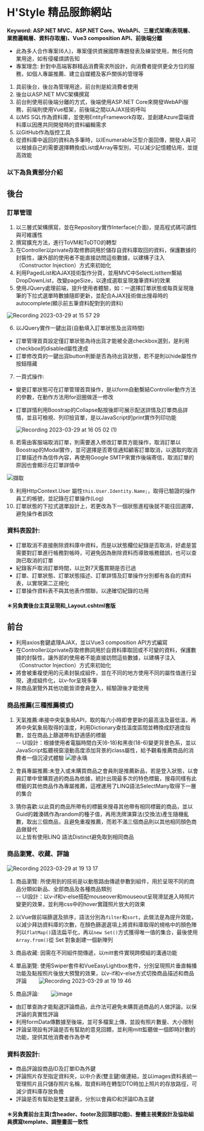 # H'Style 精品服飾網站

**Keyword: ASP.NET MVC、ASP.NET Core、WebAPi、三層式架構(表現層、業務邏輯層、資料存取層)、Vue3 composition API、前後端分離**  
- 此為多人合作專案(6人)，專案僅供資展國際專題發表及練習使用，無任何商業用途，如有侵權煩請告知
- 專案理念: 針對中高端客群精品消費需求所設計，向消費者提供更全方位的服務，如個人專屬推薦、建立自媒體及客戶關係的管理等
1. 具前後台，後台為管理用途，前台則是給消費者使用
2. 後台以ASP.NET MVC架構撰寫
3. 前台則使用前後端分離的方式，後端使用ASP.NET Core來開發WebAPi服務，前端則使用Vue框架，前後端之間以AJAX技術呼叫
4. 以MS SQL作為資料庫，並使用EntityFramework存取，並創建Azure雲端資料庫以因應共同開發時的資料編輯需求
5. 以GitHub作為版控工具
6. 從資料庫中返回的資料為多筆時，以IEnumerable<T>泛型介面回傳，開發人員可以根據自己的需要選擇轉換成List<T>或Array等型別，可以減少記憶體佔用，並提高效能

### 以下為負責部分介紹
## 後台
### 訂單管理
1. 以三層式架構撰寫，並在Repository實作Interface(介面)，提高程式碼可讀性與可維護性
2. 撰寫擴充方法，進行ToVM和ToDTO的轉型
3. 在Controller以private存取修飾詞用於儲存自資料庫取回的資料，保護數據的封裝性，讓外部的使用者不能直接訪問這些數據，以建構子注入（Constructor Injection）方式來初始化
4. 利用PagedList和AJAX技術製作分頁，並用MVC中SelectListItem繫結DropDownList，改變pageSize，以達成選取呈現幾筆資料的效果
5. 使用JQuery處理前端，提升使用者體驗，如：一選擇訂單狀態或每頁呈現幾筆的下拉式選單時數據隨即更新，並配合AJAX技術做出搜尋時的autocomplete(顯示前五筆資料配對到的資料)
  
  ![Recording 2023-03-29 at 15 57 29](https://user-images.githubusercontent.com/115922701/228466078-a87d9123-b0b6-437c-8661-8dd0959f8d74.gif)

6. 以JQuery實作一鍵出貨(自動填入訂單狀態及出貨時間)
* 訂單管理首頁設定僅訂單狀態為待出貨才能被全選checkbox選到，是利用checkbox的disabled屬性達成
* 訂單修改頁的一鍵出貨button判斷是否為待出貨狀態，若不是則以hide屬性作按鈕隱藏
7. 一頁式操作: 
* 變更訂單狀態可在訂單管理首頁操作，是以form自動繫結Controller動作方法的參數，在動作方法用for迴圈做逐一修改
* 訂單詳情利用Boostrap的Collapse點按後即可展示配送詳情及訂單商品詳情，並且可檢視、列印撿貨單，是以JavaScript的print實作列印功能
  
  ![Recording 2023-03-29 at 16 05 02 (1)](https://user-images.githubusercontent.com/115922701/228468108-b5251165-df70-4c35-ade2-7bbe575a480a.gif)

8. 若需由客服端取消訂單，則需要進入修改訂單頁方能操作，取消訂單以Boostrap的Modal實作，並可選擇是否寄信通知顧客訂單取消，以選取的取消訂單描述作為信件內容，再使用Google SMTP來實作後端寄信，取消訂單的原因也會顯示在訂單詳情中　　

  ![擷取](https://user-images.githubusercontent.com/115922701/228470749-d8d9ace4-7ea0-4065-830b-ea8106796df5.PNG)

9. 利用HttpContext.User 屬性`this.User.Identity.Name;`，取得已驗證的操作員工的帳號，並記錄在訂單操作(Log)
10. 訂單狀態的下拉式選單設計上，若更改為下一個狀態進程後就不能往回選擇，避免操作者誤改
### 資料表設計:
* 訂單取消不直接刪除資料庫中資料，而是以狀態欄位紀錄是否取消，好處是當需要對訂單進行帳務對帳時，可避免因為刪除資料而導致帳務錯誤，也可以查詢已取消的訂單
* 紀錄客戶取消訂單時間，以比對7天鑑賞期是否已過
* 訂單、訂單狀態、訂單狀態描述、訂單詳情及訂單操作分別都有各自的資料表，以實現第二正規化
* 訂單操作資料表不與其他表作關聯，以達確切紀錄的功用
#### ＊另負責後台主頁呈現和_Layout.cshtml套版
## 前台
* 利用axios套鍵處理AJAX，並以Vue3 composition API方式編寫
* 在Controller以private存取修飾詞用於自資料庫取回或不可變的資料，保護數據的封裝性，讓外部的使用者不能直接訪問這些數據，以建構子注入（Constructor Injection）方式來初始化
* 將會被重複使用的元素封裝成組件，並在不同的地方使用不同的屬性值進行呈現，達成組件化，以v-for呈現多筆
* 除商品瀏覽外其他功能皆須會員登入，經驗證後才能使用
### 商品推薦(三種推薦模式)
1. 天氣推薦:串接中央氣象局API，取的每六小時即會更新的最高溫及最低溫，再將中央氣象局取得的溫度，利用Dictionary查找溫度區間並轉換成舒適度指數，並在商品上篩選帶有舒適感的標籤　　  
  -- UI設計：根據使用者電腦時間白天(6-18)和黑夜(18-6)變更背景色系，並以JavaScript監聽視窗滾動高度添加背景的class屬性，給予觀看推薦商品的消費者一個沉浸式體驗
  ![廖永瑀](https://user-images.githubusercontent.com/115922701/228513610-9c506467-c33c-4ef2-bad5-3d8160a26eff.jpg)

2. 會員專屬推薦:未登入或未購買商品之會員則是推薦新品，若是登入狀態，以會員訂單中曾購買過的商品為依據，統計出現最多次的特色標籤，搜尋同樣有此標籤的其他商品作為專屬推薦，這裡運用了LINQ語法SelectMany取得下一層的集合
3. 猜你喜歡:以此頁的商品所帶有的標籤來搜尋其他帶有相同標籤的商品，並以Guid的雜湊碼作為random的種子值，再用洗牌演算法(交換法)產生隨機亂數，取出三個商品，且避免重複推薦，而若不滿三個商品則以其他相同顏色商品做替代  
以上皆有使用LINQ 語法Distinct避免取到相同商品
### 商品瀏覽、收藏、評論　　
  ![Recording 2023-03-29 at 19 13 17](https://user-images.githubusercontent.com/115922701/228516965-abbc6365-ae87-4d10-952f-d01164c0be4c.gif)　　
1. 商品瀏覽: 所使用到的技術是以動態路由傳遞參數到組件，用於呈現不同的商品分類如新品、全部商品及各種商品類別  
  -- UI設計：以v-if和v-else搭配mouseover和mouseout呈現滑鼠進入時照片變更的效果，並利用css中的hover實踐照片放大的效果
2. 以Vue做前端篩選及排序，語法分別為`filter`和`sort`，此做法是為提升效能，以減少拜訪資料庫的次數，在顏色篩選選項上將資料庫取得的規格中的顏色陣列以`flatMap()`語法扁平化，再以`new Set()`方式獲得唯一值的集合，最後使用`Array.from()`從 Set 對象創建一個新陣列
3. 商品收藏: 因需在不同組件間傳遞，以mitt套件實現跨模組的溝通功能　　
4. 單品瀏覽: 使用Swiper套件和VueEasyLightbox套件，分別呈現照片垂直輪播功能及點按照片後放大預覽的效果，以v-if和v-else方式切換商品描述和商品評論　　
![Recording 2023-03-29 at 19 19 46](https://user-images.githubusercontent.com/115922701/228518994-79c2fec1-ad42-4017-8292-1a79e6fda142.gif)　　

5. 商品評論:　　 
  ![image](https://user-images.githubusercontent.com/115922701/228519977-e0045a75-dfb2-4d70-8c5b-0dfa6e600f2a.png)　　
* 由訂單查詢才能點選評論商品，此作法可避免未購買過商品的人做評論，以保評論的真實性評論
* 利用formData傳數據至後端，並可多檔案上傳，並設有照片數量、大小限制
* 評論呈現設有評論是否有幫助的意見回饋，並利用mitt監聽做一個即時計數的功能，提供其他消費者作為參考

### 資料表設計:
* 商品評論設商品ID及訂單ID為外鍵
* 評論照片存至指定資料夾，以中介表(雙主鍵)做連結，並以images資料表統一管理照片且只儲存照片名稱，取資料時在轉型DTO時加上照片的存放路徑，可減少資料庫存放負擔
* 評論是否有幫助是雙主鍵表，分別以會員ID和評論ID為主鍵
  
#### ＊另負責前台主頁(含header、footer及回頂部功能)、整體主視覺設計及協助組員撰寫template、調整畫面一致性
